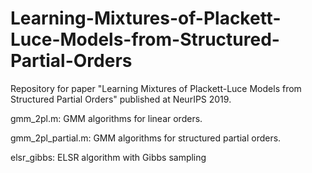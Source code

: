 # Learning-Mixtures-of-Plackett-Luce-Models-from-Structured-Partial-Orders
Repository for paper "Learning Mixtures of Plackett-Luce Models from Structured Partial Orders" published at NeurIPS 2019.

gmm_2pl.m: GMM algorithms for linear orders.

gmm_2pl_partial.m: GMM algorithms for structured partial orders.

elsr_gibbs: ELSR algorithm with Gibbs sampling
